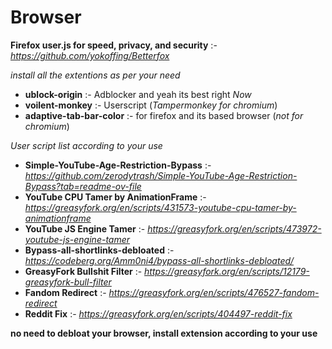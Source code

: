 # Browser

**Firefox user.js for speed, privacy, and security** :- *https://github.com/yokoffing/Betterfox*


*install all the extentions as per your need*

-  **ublock-origin** :- Adblocker and yeah its best right *Now*
-  **voilent-monkey** :- Userscript  (*Tampermonkey for chromium*)
-  **adaptive-tab-bar-color** :- for firefox and its based browser  (*not for chromium*)


*User script list according to your use*

-  **Simple-YouTube-Age-Restriction-Bypass** :- *https://github.com/zerodytrash/Simple-YouTube-Age-Restriction-Bypass?tab=readme-ov-file*
-  **YouTube CPU Tamer by AnimationFrame** :- *https://greasyfork.org/en/scripts/431573-youtube-cpu-tamer-by-animationframe*
-  **YouTube JS Engine Tamer** :- *https://greasyfork.org/en/scripts/473972-youtube-js-engine-tamer*
-  **Bypass-all-shortlinks-debloated** :- *https://codeberg.org/Amm0ni4/bypass-all-shortlinks-debloated/*
-  **GreasyFork Bullshit Filter** :- *https://greasyfork.org/en/scripts/12179-greasyfork-bull-filter*
-  **Fandom Redirect** :- *https://greasyfork.org/en/scripts/476527-fandom-redirect*
-  **Reddit Fix** :- *https://greasyfork.org/en/scripts/404497-reddit-fix*

**no need to debloat your browser, install extension according to your use**


